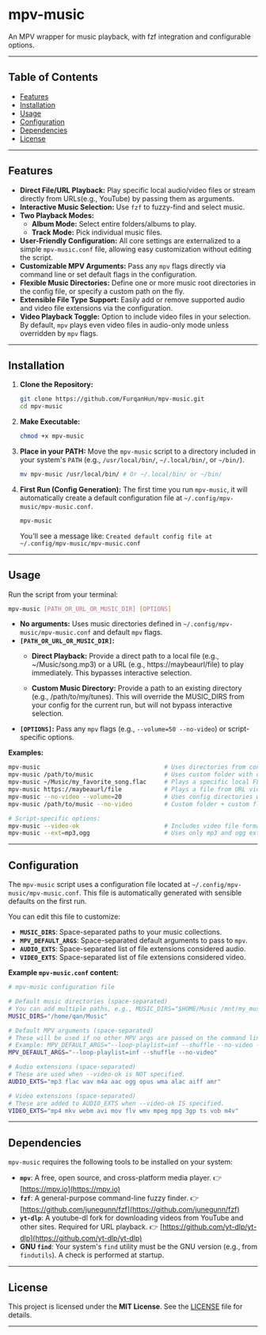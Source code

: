 # mpv-music
An MPV wrapper for music playback, with fzf integration and configurable options.

---

## Table of Contents

* [Features](#features)
* [Installation](#installation)
* [Usage](#usage)
* [Configuration](#configuration)
* [Dependencies](#dependencies)
* [License](#license)

---

## Features

* **Direct File/URL Playback:** Play specific local audio/video files or stream directly from URLs(e.g., YouTube) by passing them as arguments.
* **Interactive Music Selection:** Use `fzf` to fuzzy-find and select music.
* **Two Playback Modes:**
  * **Album Mode:** Select entire folders/albums to play.
  * **Track Mode:** Pick individual music files.
* **User-Friendly Configuration:** All core settings are externalized to a simple `mpv-music.conf` file, allowing easy customization without editing the script.
* **Customizable MPV Arguments:** Pass any `mpv` flags directly via command line or set default flags in the configuration.
* **Flexible Music Directories:** Define one or more music root directories in the config file, or specify a custom path on the fly.
* **Extensible File Type Support:** Easily add or remove supported audio and video file extensions via the configuration.
* **Video Playback Toggle:** Option to include video files in your selection. By default, `mpv` plays even video files in audio-only mode unless overridden by `mpv` flags.

---

## Installation

1. **Clone the Repository:**
    ```bash
    git clone https://github.com/FurqanHun/mpv-music.git
    cd mpv-music
    ```

2. **Make Executable:**
    ```bash
    chmod +x mpv-music
    ```

3. **Place in your PATH:**
    Move the `mpv-music` script to a directory included in your system's `PATH` (e.g., `/usr/local/bin/`, `~/.local/bin/`, or `~/bin/`).
    ```bash
    mv mpv-music /usr/local/bin/ # Or ~/.local/bin/ or ~/bin/
    ```

4. **First Run (Config Generation):**
    The first time you run `mpv-music`, it will automatically create a default configuration file at `~/.config/mpv-music/mpv-music.conf`.
    ```bash
    mpv-music
    ```
    You'll see a message like:
    `Created default config file at ~/.config/mpv-music/mpv-music.conf`

---

## Usage

Run the script from your terminal:

```bash
mpv-music [PATH_OR_URL_OR_MUSIC_DIR] [OPTIONS]
```

* **No arguments:** Uses music directories defined in `~/.config/mpv-music/mpv-music.conf` and default `mpv` flags.
* **`[PATH_OR_URL_OR_MUSIC_DIR]`:**
  * **Direct Playback:** Provide a direct path to a local file (e.g., ~/Music/song.mp3) or a URL (e.g., https://maybeaurl/file) to play immediately. This bypasses interactive selection.

  * **Custom Music Directory:** Provide a path to an existing directory (e.g., /path/to/my/tunes). This will override the MUSIC_DIRS from your config for the current run, but will not bypass interactive selection.
* **`[OPTIONS]`:** Pass any `mpv` flags (e.g., `--volume=50 --no-video`) or script-specific options.

**Examples:**

```bash
mpv-music                                   # Uses directories from config with default mpv flags
mpv-music /path/to/music                    # Uses custom folder with default mpv flags
mpv-music ~/Music/my_favorite_song.flac     # Plays a specific local FLAC file directly
mpv-music https://maybeaurl/file            # Plays a file from URL video/audio directly
mpv-music --no-video --volume=20            # Uses config directories with custom flags
mpv-music /path/to/music --no-video         # Custom folder + custom flags

# Script-specific options:
mpv-music --video-ok                        # Includes video file formats (from config)
mpv-music --ext=mp3,ogg                     # Uses only mp3 and ogg extensions
```

---

## Configuration

The `mpv-music` script uses a configuration file located at `~/.config/mpv-music/mpv-music.conf`. This file is automatically generated with sensible defaults on the first run.

You can edit this file to customize:

* **`MUSIC_DIRS`**: Space-separated paths to your music collections.
* **`MPV_DEFAULT_ARGS`**: Space-separated default arguments to pass to `mpv`.
* **`AUDIO_EXTS`**: Space-separated list of file extensions considered audio.
* **`VIDEO_EXTS`**: Space-separated list of file extensions considered video.

**Example `mpv-music.conf` content:**

```bash
# mpv-music configuration file

# Default music directories (space-separated)
# You can add multiple paths, e.g., MUSIC_DIRS="$HOME/Music /mnt/my_music_drive/audio"
MUSIC_DIRS="/home/qan/Music"

# Default MPV arguments (space-separated)
# These will be used if no other MPV args are passed on the command line.
# Example: MPV_DEFAULT_ARGS="--loop-playlist=inf --shuffle --no-video --volume=50"
MPV_DEFAULT_ARGS="--loop-playlist=inf --shuffle --no-video"

# Audio extensions (space-separated)
# These are used when --video-ok is NOT specified.
AUDIO_EXTS="mp3 flac wav m4a aac ogg opus wma alac aiff amr"

# Video extensions (space-separated)
# These are added to AUDIO_EXTS when --video-ok IS specified.
VIDEO_EXTS="mp4 mkv webm avi mov flv wmv mpeg mpg 3gp ts vob m4v"
```

---

## Dependencies

`mpv-music` requires the following tools to be installed on your system:

* **`mpv`**: A free, open source, and cross-platform media player.
  👉 [https://mpv.io](https://mpv.io)
* **`fzf`**: A general-purpose command-line fuzzy finder.
  👉 [https://github.com/junegunn/fzf](https://github.com/junegunn/fzf)
* **`yt-dlp`**: A youtube-dl fork for downloading videos from YouTube and other sites. Required for URL playback.
  👉 [https://github.com/yt-dlp/yt-dlp](https://github.com/yt-dlp/yt-dlp)
* **GNU `find`**: Your system's `find` utility must be the GNU version (e.g., from `findutils`). A check is performed at startup.

---

## License

This project is licensed under the **MIT License**. See the [LICENSE](LICENSE) file for details.

---
